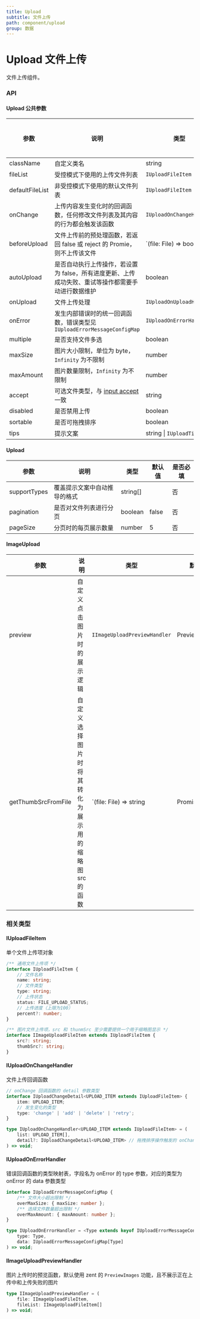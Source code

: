 ```yaml
---
title: Upload
subtitle: 文件上传
path: component/upload
group: 数据
---
```


# Upload 文件上传

文件上传组件。

### API

#### Upload 公共参数

| 参数            | 说明                                                                                                              | 类型                                      | 默认值     | 是否必填 |
| --------------- | ----------------------------------------------------------------------------------------------------------------- | ----------------------------------------- | ---------- | -------- |
| className       | 自定义类名                                                                                                        | string                                    |            | 否       |
| fileList        | 受控模式下使用的上传文件列表                                                                                      | `IUploadFileItem`                         |            | 否       |
| defaultFileList | 非受控模式下使用的默认文件列表                                                                                    | `IUploadFileItem`                         |            | 否       |
| onChange        | 上传内容发生变化时的回调函数，任何修改文件列表及其内容的行为都会触发该函数                                        | `IUploadOnChangeHandler`                  |            | 是       |
| beforeUpload    | 文件上传前的预处理函数，若返回 false 或 reject 的 Promie，则不上传该文件                                          | `(file: File) => boolean | Promise<void>` |            | 否       |
| autoUpload      | 是否自动执行上传操作，若设置为 false，所有进度更新、上传成功失败、重试等操作都需要手动进行数据维护                | boolean                                   |            | 否       |
| onUpload        | 文件上传处理                                                                                                      | `IUploadOnUploadHandler`                  |            | 否       |
| onError         | 发生内部错误时的统一回调函数，错误类型见 `IUploadErrorMessageConfigMap`                                           | `IUploadOnErrorHandler`                   | 否         |
| multiple        | 是否支持文件多选                                                                                                  | boolean                                   | false      | 否       |
| maxSize         | 图片大小限制，单位为 byte，`Infinity` 为不限制                                                                    | number                                    | `Infinity` | 否       |
| maxAmount       | 图片数量限制，`Infinity` 为不限制                                                                                 | number                                    | `Infinity` | 否       |
| accept          | 可选文件类型，与 [input accept](https://developer.mozilla.org/en-US/docs/Web/HTML/Element/input/file#accept) 一致 | string                                    |            | 否       |
| disabled        | 是否禁用上传                                                                                                      | boolean                                   |            | 否       |
| sortable        | 是否可拖拽排序                                                                                                    | boolean                                   | false      | 否       |
| tips            | 提示文案                                                                                                          | string \| `IUploadTipsFunc`               |            | 否       |

#### Upload

| 参数         | 说明                         | 类型     | 默认值 | 是否必填 |
| ------------ | ---------------------------- | -------- | ------ | -------- |
| supportTypes | 覆盖提示文案中自动推导的格式 | string[] |        | 否       |
| pagination   | 是否对文件列表进行分页       | boolean  | false  | 否       |
| pageSize     | 分页时的每页展示数量         | number   | 5      | 否       |

#### ImageUpload

| 参数                | 说明                                                | 类型                                       | 默认值          | 是否必填 |
| ------------------- | --------------------------------------------------- | ------------------------------------------ | --------------- | -------- |
| preview             | 自定义点击图片时的展示逻辑                          | `IImageUploadPreviewHandler`               | PreviewImages   | 否       |
| getThumbSrcFromFile | 自定义选择图片时将其转化为展示用的缩略图 src 的函数 | `(file: File) => string | Promise<string>` | FileReader 实现 | 否       |

### 相关类型

#### IUploadFileItem

单个文件上传项对象

```ts
/** 通用文件上传项 */
interface IUploadFileItem {
	// 文件名称
	name: string;
	// 文件类型
	type: string;
	// 上传状态
	status: FILE_UPLOAD_STATUS;
	// 上传进度（上限为100）
	percent?: number;
}

/** 图片文件上传项，src 和 thunmSrc 至少需要提供一个用于缩略图显示 */
interface IImageUploadFileItem extends IUploadFileItem {
	src?: string;
	thumbSrc?: string;
}
```

#### IUploadOnChangeHandler

文件上传回调函数

```ts
// onChange 回调函数的 detail 参数类型
interface IUploadChangeDetail<UPLOAD_ITEM extends IUploadFileItem> {
	item: UPLOAD_ITEM;
	// 发生变化的类型
	type: 'change' | 'add' | 'delete' | 'retry';
}

type IUploadOnChangeHandler<UPLOAD_ITEM extends IUploadFileItem> = (
	list: UPLOAD_ITEM[],
	detail?: IUploadChangeDetail<UPLOAD_ITEM> // 拖拽排序操作触发的 onChange 不会有 detail 参数
) => void;
```

#### IUploadOnErrorHandler

错误回调函数的类型映射表，字段名为 onError 的 type 参数，对应的类型为 onError 的 data 参数类型

```ts
interface IUploadErrorMessageConfigMap {
	/** 文件大小超出限制 */
	overMaxSize: { maxSize: number };
	/** 选择文件数量超出限制 */
	overMaxAmount: { maxAmount: number };
}

type IUploadOnErrorHandler = <Type extends keyof IUploadErrorMessageConfigMap>(
	type: Type,
	data: IUploadErrorMessageConfigMap[Type]
) => void;
```

#### IImageUploadPreviewHandler

图片上传时的预览函数，默认使用 zent 的 `PreviewImages` 功能，且不展示正在上传中和上传失败的图片

```ts
type IImageUploadPreviewHandler = (
	file: IImageUploadFileItem,
	fileList: IImageUploadFileItem[]
) => void;
```
